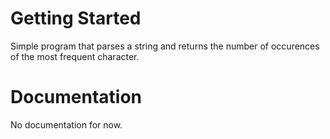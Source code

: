 Getting Started
===============

Simple program that parses a string and returns the number of occurences of the most frequent character.

Documentation
=============

No documentation for now.
